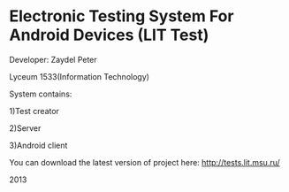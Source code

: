 Electronic Testing System For Android Devices (LIT Test) 
====

Developer: Zaydel Peter 

Lyceum 1533(Information Technology)


System contains:

1)Test creator

2)Server

3)Android client

You can download the latest version of project here: http://tests.lit.msu.ru/


2013
